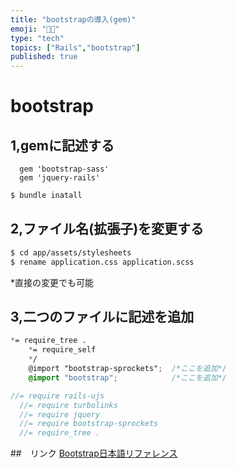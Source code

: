 ```yaml
---
title: "bootstrapの導入(gem)" 
emoji: "🙌🏽"
type: "tech" 
topics: ["Rails","bootstrap"]
published: true
---
```

# bootstrap
## 1,gemに記述する
```ruby:Gemfile
  gem 'bootstrap-sass'
  gem 'jquery-rails'
```

```sh
$ bundle inatall
```

## 2,ファイル名(拡張子)を変更する

 ```sh
$ cd app/assets/stylesheets
$ rename application.css application.scss
```

*直接の変更でも可能

## 3,二つのファイルに記述を追加

```scss:app/assets/stylesheets/application.scss
*= require_tree .
    *= require_self
    */
    @import "bootstrap-sprockets";  /*ここを追加*/
    @import "bootstrap";            /*ここを追加*/

```

```js:app/assets/javascripts/application.js
//= require rails-ujs
  //= require turbolinks
  //= require jquery
  //= require bootstrap-sprockets
  //= require_tree .
```


##　リンク
[Bootstrap日本語リファレンス](http://bootstrap3.cyberlab.info/)



